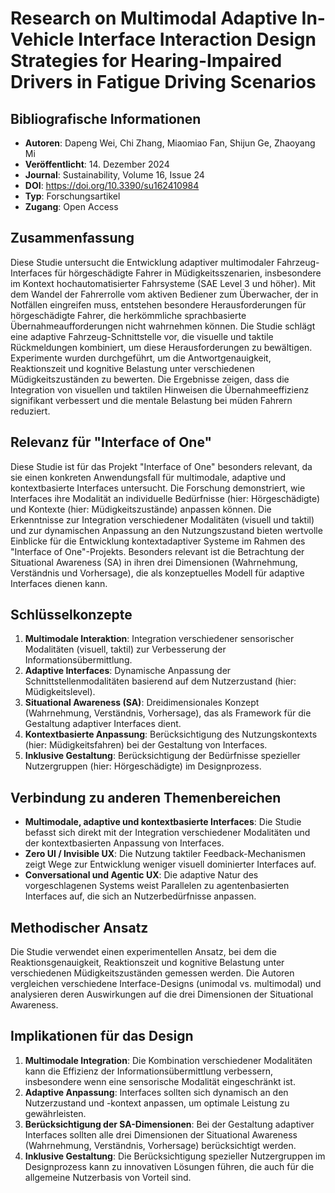 # Research on Multimodal Adaptive In-Vehicle Interface Interaction Design Strategies for Hearing-Impaired Drivers in Fatigue Driving Scenarios

## Bibliografische Informationen
- **Autoren**: Dapeng Wei, Chi Zhang, Miaomiao Fan, Shijun Ge, Zhaoyang Mi
- **Veröffentlicht**: 14. Dezember 2024
- **Journal**: Sustainability, Volume 16, Issue 24
- **DOI**: https://doi.org/10.3390/su162410984
- **Typ**: Forschungsartikel
- **Zugang**: Open Access

## Zusammenfassung
Diese Studie untersucht die Entwicklung adaptiver multimodaler Fahrzeug-Interfaces für hörgeschädigte Fahrer in Müdigkeitsszenarien, insbesondere im Kontext hochautomatisierter Fahrsysteme (SAE Level 3 und höher). Mit dem Wandel der Fahrerrolle vom aktiven Bediener zum Überwacher, der in Notfällen eingreifen muss, entstehen besondere Herausforderungen für hörgeschädigte Fahrer, die herkömmliche sprachbasierte Übernahmeaufforderungen nicht wahrnehmen können. Die Studie schlägt eine adaptive Fahrzeug-Schnittstelle vor, die visuelle und taktile Rückmeldungen kombiniert, um diese Herausforderungen zu bewältigen. Experimente wurden durchgeführt, um die Antwortgenauigkeit, Reaktionszeit und kognitive Belastung unter verschiedenen Müdigkeitszuständen zu bewerten. Die Ergebnisse zeigen, dass die Integration von visuellen und taktilen Hinweisen die Übernahmeeffizienz signifikant verbessert und die mentale Belastung bei müden Fahrern reduziert.

## Relevanz für "Interface of One"
Diese Studie ist für das Projekt "Interface of One" besonders relevant, da sie einen konkreten Anwendungsfall für multimodale, adaptive und kontextbasierte Interfaces untersucht. Die Forschung demonstriert, wie Interfaces ihre Modalität an individuelle Bedürfnisse (hier: Hörgeschädigte) und Kontexte (hier: Müdigkeitszustände) anpassen können. Die Erkenntnisse zur Integration verschiedener Modalitäten (visuell und taktil) und zur dynamischen Anpassung an den Nutzungszustand bieten wertvolle Einblicke für die Entwicklung kontextadaptiver Systeme im Rahmen des "Interface of One"-Projekts. Besonders relevant ist die Betrachtung der Situational Awareness (SA) in ihren drei Dimensionen (Wahrnehmung, Verständnis und Vorhersage), die als konzeptuelles Modell für adaptive Interfaces dienen kann.

## Schlüsselkonzepte
1. **Multimodale Interaktion**: Integration verschiedener sensorischer Modalitäten (visuell, taktil) zur Verbesserung der Informationsübermittlung.
2. **Adaptive Interfaces**: Dynamische Anpassung der Schnittstellenmodalitäten basierend auf dem Nutzerzustand (hier: Müdigkeitslevel).
3. **Situational Awareness (SA)**: Dreidimensionales Konzept (Wahrnehmung, Verständnis, Vorhersage), das als Framework für die Gestaltung adaptiver Interfaces dient.
4. **Kontextbasierte Anpassung**: Berücksichtigung des Nutzungskontexts (hier: Müdigkeitsfahren) bei der Gestaltung von Interfaces.
5. **Inklusive Gestaltung**: Berücksichtigung der Bedürfnisse spezieller Nutzergruppen (hier: Hörgeschädigte) im Designprozess.

## Verbindung zu anderen Themenbereichen
- **Multimodale, adaptive und kontextbasierte Interfaces**: Die Studie befasst sich direkt mit der Integration verschiedener Modalitäten und der kontextbasierten Anpassung von Interfaces.
- **Zero UI / Invisible UX**: Die Nutzung taktiler Feedback-Mechanismen zeigt Wege zur Entwicklung weniger visuell dominierter Interfaces auf.
- **Conversational und Agentic UX**: Die adaptive Natur des vorgeschlagenen Systems weist Parallelen zu agentenbasierten Interfaces auf, die sich an Nutzerbedürfnisse anpassen.

## Methodischer Ansatz
Die Studie verwendet einen experimentellen Ansatz, bei dem die Reaktionsgenauigkeit, Reaktionszeit und kognitive Belastung unter verschiedenen Müdigkeitszuständen gemessen werden. Die Autoren vergleichen verschiedene Interface-Designs (unimodal vs. multimodal) und analysieren deren Auswirkungen auf die drei Dimensionen der Situational Awareness.

## Implikationen für das Design
1. **Multimodale Integration**: Die Kombination verschiedener Modalitäten kann die Effizienz der Informationsübermittlung verbessern, insbesondere wenn eine sensorische Modalität eingeschränkt ist.
2. **Adaptive Anpassung**: Interfaces sollten sich dynamisch an den Nutzerzustand und -kontext anpassen, um optimale Leistung zu gewährleisten.
3. **Berücksichtigung der SA-Dimensionen**: Bei der Gestaltung adaptiver Interfaces sollten alle drei Dimensionen der Situational Awareness (Wahrnehmung, Verständnis, Vorhersage) berücksichtigt werden.
4. **Inklusive Gestaltung**: Die Berücksichtigung spezieller Nutzergruppen im Designprozess kann zu innovativen Lösungen führen, die auch für die allgemeine Nutzerbasis von Vorteil sind.

